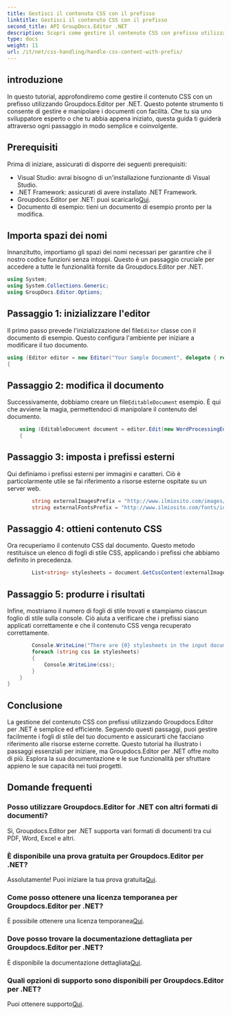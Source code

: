 ```yaml
---
title: Gestisci il contenuto CSS con il prefisso
linktitle: Gestisci il contenuto CSS con il prefisso
second_title: API GroupDocs.Editor .NET
description: Scopri come gestire il contenuto CSS con prefisso utilizzando Groupdocs.Editor per .NET in questo tutorial dettagliato passo dopo passo. Perfetto per sviluppatori di tutti i livelli.
type: docs
weight: 11
url: /it/net/css-handling/handle-css-content-with-prefix/
---
```

## introduzione
In questo tutorial, approfondiremo come gestire il contenuto CSS con un prefisso utilizzando Groupdocs.Editor per .NET. Questo potente strumento ti consente di gestire e manipolare i documenti con facilità. Che tu sia uno sviluppatore esperto o che tu abbia appena iniziato, questa guida ti guiderà attraverso ogni passaggio in modo semplice e coinvolgente.
## Prerequisiti
Prima di iniziare, assicurati di disporre dei seguenti prerequisiti:
- Visual Studio: avrai bisogno di un'installazione funzionante di Visual Studio.
- .NET Framework: assicurati di avere installato .NET Framework.
-  Groupdocs.Editor per .NET: puoi scaricarlo[Qui](https://releases.groupdocs.com/editor/net/).
- Documento di esempio: tieni un documento di esempio pronto per la modifica.
## Importa spazi dei nomi
Innanzitutto, importiamo gli spazi dei nomi necessari per garantire che il nostro codice funzioni senza intoppi. Questo è un passaggio cruciale per accedere a tutte le funzionalità fornite da Groupdocs.Editor per .NET.
```csharp
using System;
using System.Collections.Generic;
using GroupDocs.Editor.Options;
```
## Passaggio 1: inizializzare l'editor
 Il primo passo prevede l'inizializzazione del file`Editor` classe con il documento di esempio. Questo configura l'ambiente per iniziare a modificare il tuo documento.
```csharp
using (Editor editor = new Editor("Your Sample Document", delegate { return new WordProcessingLoadOptions(); }))
{
```
## Passaggio 2: modifica il documento
Successivamente, dobbiamo creare un file`EditableDocument` esempio. È qui che avviene la magia, permettendoci di manipolare il contenuto del documento.
```csharp
    using (EditableDocument document = editor.Edit(new WordProcessingEditOptions()))
    {
```
## Passaggio 3: imposta i prefissi esterni
Qui definiamo i prefissi esterni per immagini e caratteri. Ciò è particolarmente utile se fai riferimento a risorse esterne ospitate su un server web.
```csharp
        string externalImagesPrefix = "http://www.ilmiosito.com/images/id=";
        string externalFontsPrefix = "http://www.ilmiosito.com/fonts/id=";
```
## Passaggio 4: ottieni contenuto CSS
Ora recuperiamo il contenuto CSS dal documento. Questo metodo restituisce un elenco di fogli di stile CSS, applicando i prefissi che abbiamo definito in precedenza.
```csharp
        List<string> stylesheets = document.GetCssContent(externalImagesPrefix, externalFontsPrefix);
```
## Passaggio 5: produrre i risultati
Infine, mostriamo il numero di fogli di stile trovati e stampiamo ciascun foglio di stile sulla console. Ciò aiuta a verificare che i prefissi siano applicati correttamente e che il contenuto CSS venga recuperato correttamente.
```csharp
        Console.WriteLine("There are {0} stylesheets in the input document", stylesheets.Count);
        foreach (string css in stylesheets)
        {
            Console.WriteLine(css);
        }
    }
}
```
## Conclusione
La gestione del contenuto CSS con prefissi utilizzando Groupdocs.Editor per .NET è semplice ed efficiente. Seguendo questi passaggi, puoi gestire facilmente i fogli di stile del tuo documento e assicurarti che facciano riferimento alle risorse esterne corrette. Questo tutorial ha illustrato i passaggi essenziali per iniziare, ma Groupdocs.Editor per .NET offre molto di più. Esplora la sua documentazione e le sue funzionalità per sfruttare appieno le sue capacità nei tuoi progetti.
## Domande frequenti
### Posso utilizzare Groupdocs.Editor for .NET con altri formati di documenti?
Sì, Groupdocs.Editor per .NET supporta vari formati di documenti tra cui PDF, Word, Excel e altri.
### È disponibile una prova gratuita per Groupdocs.Editor per .NET?
 Assolutamente! Puoi iniziare la tua prova gratuita[Qui](https://releases.groupdocs.com/).
### Come posso ottenere una licenza temporanea per Groupdocs.Editor per .NET?
 È possibile ottenere una licenza temporanea[Qui](https://purchase.groupdocs.com/temporary-license/).
### Dove posso trovare la documentazione dettagliata per Groupdocs.Editor per .NET?
 È disponibile la documentazione dettagliata[Qui](https://reference.groupdocs.com/editor/net/).
### Quali opzioni di supporto sono disponibili per Groupdocs.Editor per .NET?
 Puoi ottenere supporto[Qui](https://forum.groupdocs.com/c/editor/20).